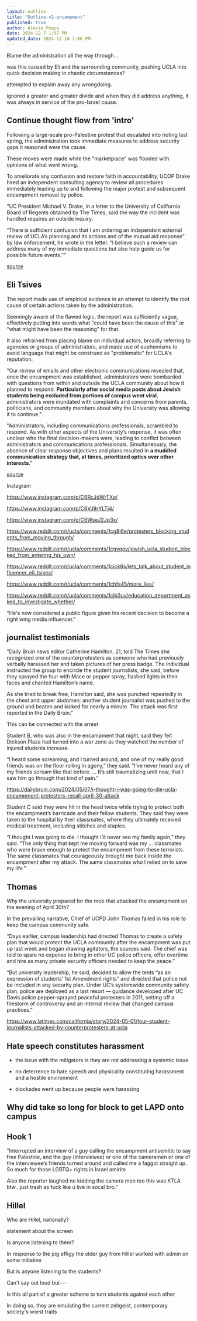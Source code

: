 ```yaml
---
layout: outline
title: "Outline-v2-encampment"
published: true
author: Alexie Pogue
date: 2024-12-7 1:57 PM
updated_date: 2024-12-18 7:06 PM
---
```


Blame the administration all the way through... 

was this caused by Eli and the surrounding community, pushing UCLA into quick decision making in chaotic circumstances? 

attempted to explain away any wrongdoing. 

ignored a greater and greater divide and when they did address anything, it was always in service of the pro-Israel cause. 

## Continue thought flow from 'intro'

Following a large-scale pro-Palestine protest that escalated into rioting last spring, the administration took immediate measures to address security gaps it reasoned were the cause.

These moves were made while the "marketplace" was flooded with opinions of what went wrong.

To ameliorate any confusion and restore faith in accountability, UCOP Drake hired an independent consulting agency to review all procedures immediately leading up to and following the major protest and subsequent encampment removal by police. 

"UC President Michael V. Drake, in a letter to the University of California Board of Regents obtained by The Times, said the way the incident was handled requires an outside inquiry.
 
“There is sufficient confusion that I am ordering an independent external review of UCLA’s planning and its actions and of the mutual aid response” by law enforcement, he wrote in the letter. “I believe such a review can address many of my immediate questions but also help guide us for possible future events.”"

[source](https://www.latimes.com/california/story/2024-05-01/why-did-it-take-police-so-long-to-end-the-violent-clashes-at-ucla)


## Eli Tsives

The report made use of empirical evidence in an attempt to identify the root cause of certain actions taken by the administration. 

Seemingly aware of the flawed logic, the report was sufficiently vague, effectively putting into words what "could have been the cause of this" or "what might have been the reasoning" for that. 

It also refrained from placing blame on individual actors, broadly referring to agencies or groups of administrators, and made use of euphemisms to avoid language that might be construed as "problematic" for UCLA's reputation. 

"Our review of emails and other electronic communications revealed that, once the encampment was established, administrators were bombarded with questions from within and outside the UCLA community about how it planned to respond. **Particularly after social media posts about Jewish students being excluded from portions of campus went viral**, administrators were inundated with complaints and concerns from parents, politicians, and community members about why the University was allowing it to continue."

"Administrators, including communications professionals, scrambled to respond. As with other aspects of the University’s response, it was often unclear who the final decision-makers were, leading to conflict between administrators and communications professionals. Simultaneously, the absence of clear response objectives and plans resulted in **a muddled communication strategy that, at times, prioritized optics over other interests**."

[source](https://www.universityofcalifornia.edu/sites/default/files/2024-11/UCLA-independent-investigation-and-after-action-review-recommendations-21CP-solutions.pdf)

Instagram 

https://www.instagram.com/p/C6RcJdWrTXq/

https://www.instagram.com/p/C6VJ9rYLTj4/

https://www.instagram.com/p/C6WseJ2Jp3x/

https://www.reddit.com/r/ucla/comments/1cg8l6e/protesters_blocking_students_from_moving_through/

https://www.reddit.com/r/ucla/comments/1cgyqoy/jewish_ucla_student_blocked_from_entering_his_own/

https://www.reddit.com/r/ucla/comments/1cjck8s/lets_talk_about_student_influencer_eli_tsives/

https://www.reddit.com/r/ucla/comments/1chfs45/more_lies/

https://www.reddit.com/r/ucla/comments/1cjb3uy/education_department_asked_to_investigate_whether/

"He's now considered a public figure given his recent decision to become a right wing media influencer."


## journalist testimonials

"Daily Bruin news editor Catherine Hamilton, 21, told The Times she recognized one of the counterprotesters as someone who had previously verbally harassed her and taken pictures of her press badge. The individual instructed the group to encircle the student journalists, she said, before they sprayed the four with Mace or pepper spray, flashed lights in their faces and chanted Hamilton’s name.

As she tried to break free, Hamilton said, she was punched repeatedly in the chest and upper abdomen; another student journalist was pushed to the ground and beaten and kicked for nearly a minute. The attack was first reported in the Daily Bruin."

This can be connected with the arrest


Student B, who was also in the encampment that night, said they felt Dickson Plaza had turned into a war zone as they watched the number of injured students increase.


“I heard some screaming, and I turned around, and one of my really good friends was on the floor rolling in agony,” they said. “I’ve never heard any of my friends scream like that before. … It’s still traumatizing until now, that I saw him go through that kind of pain.”

https://dailybruin.com/2024/05/07/i-thought-i-was-going-to-die-ucla-encampment-protesters-recall-april-30-attack

Student C said they were hit in the head twice while trying to protect both the encampment’s barricade and their fellow students. They said they were taken to the hospital by their classmates, where they ultimately received medical treatment, including stitches and staples.

“I thought I was going to die. I thought I’d never see my family again,” they said. “The only thing that kept me moving forward was my … classmates who were brave enough to protect the encampment from these terrorists. The same classmates that courageously brought me back inside the encampment after my attack. The same classmates who I relied on to save my life.”

## Thomas

Why the university prepared for the mob that attacked the encampment on the evening of April 30th? 

In the prevailing narrative, Chief of UCPD John Thomas failed in his role to keep the campus community safe. 

“Days earlier, campus leadership had directed Thomas to create a safety plan that would protect the UCLA community after the encampment was put up last week and began drawing agitators, the sources said. The chief was told to spare no expense to bring in other UC police officers, offer overtime and hire as many private security officers needed to keep the peace.”

“But university leadership, he said, decided to allow the tents “as an expression of students’ 1st Amendment rights” and directed that police not be included in any security plan. Under UC’s systemwide community safety plan, police are deployed as a last resort — guidance developed after UC Davis police pepper-sprayed peaceful protesters in 2011, setting off a firestorm of controversy and an internal review that changed campus practices.”

https://www.latimes.com/california/story/2024-05-01/four-student-journalists-attacked-by-counterprotesters-at-ucla

## Hate speech constitutes harassment 

- the issue with the mitigators is they are not addressing a systemic issue 

- no deterrence to hate speech and physicality constituting harassment and a hostile environment

- blockades went up because people were harassing 

## Why did take so long for block to get LAPD onto campus

## Hook 1 

"Interrupted an interview of a guy calling the encampment antisemitic to say free Palestine, and the guy (interviewee) or one of the cameramen or one of the interviewee’s friends turned around and called me a faggot straight up. So much for those LGBTQ+ rights in Israel amirite

Also the reporter laughed no kidding the camera men too this was KTLA btw...just trash as fuck like u live in socal bro.”

## Hillel

Who are Hillel, nationally? 

statement about the screen

Is anyone listening to them? 

In response to the pig effigy the older guy from Hillel worked with admin on some initiative

But is anyone listening to the students? 

Can't say out loud but---

Is this all part of a greater scheme to turn students against each other

In doing so, they are emulating the current zeitgeist, contemporary society's worst traits 

